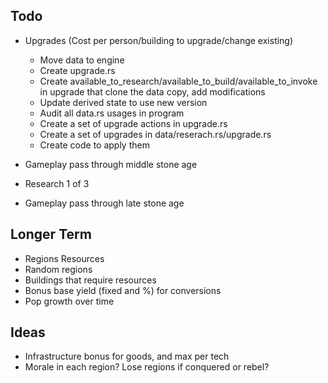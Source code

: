 ## Todo

- Upgrades (Cost per person/building to upgrade/change existing)
    - Move data to engine
    - Create upgrade.rs
    - Create available_to_research/available_to_build/available_to_invoke in upgrade that clone the data copy, add modifications
    - Update derived state to use new version
    - Audit all data.rs usages in program
    - Create a set of upgrade actions in upgrade.rs
    - Create a set of upgrades in data/reserach.rs/upgrade.rs
    - Create code to apply them 

- Gameplay pass through middle stone age

- Research 1 of 3
- Gameplay pass through late stone age

## Longer Term

- Regions Resources
- Random regions
- Buildings that require resources
- Bonus base yield (fixed and %) for conversions
- Pop growth over time

## Ideas

- Infrastructure bonus for goods, and max per tech
- Morale in each region? Lose regions if conquered or rebel?
